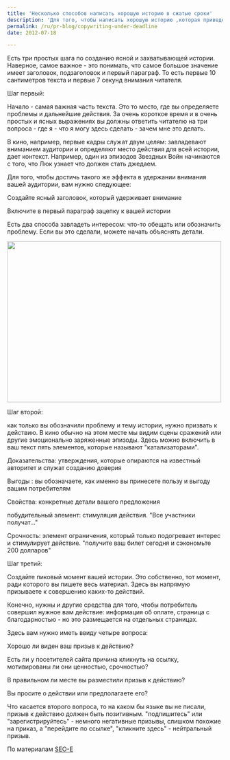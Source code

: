 ```yaml
---
title: 'Несколько способов написать хорошую историю в сжатые сроки'
description: 'Для того, чтобы написать хорошую историю ,которая приведет потребителей к вам на сайт, нужно понимать, как работает мозг читателя. вместо того, чтобы оптимизировать ключевые слова, попробуйте оптимизировать логику вашего рассказа, последовательность изложения мыслей.'
permalink: /ru/pr-blog/copywriting-under-deadline
date: 2012-07-18

---
```


Есть три простых шага по созданию ясной и захватывающей истории. Наверное, самое важное - это понимать, что самое большое значение имеет заголовок, подзаголовок и первый параграф. То есть первые 10 сантиметров текста и первые 7 секунд внимания читателя.

Шаг первый:

Начало - самая важная часть текста. Это то место, где вы определяете проблемы и дальнейшие действия. За очень короткое время и в очень простых и ясных выражениях вы должны ответить читателю на три вопроса - где я - что я могу здесь сделать - зачем мне это делать.

В кино, например, первые кадры служат двум целям: завладевают вниманием аудитории и определяют место действия для всей истории, дает контекст. Например, один из эпизодов Звездных Войн начинаются с того, что Люк узнает что должен стать джедаем.

Для того, чтобы достичь такого же эффекта в удержании внимания вашей аудитории, вам нужно следующее:

Создайте ясный заголовок, который удерживает внимание

Включите в первый параграф зацепку к вашей истории

Есть два способа завладеть интересом: что-то обещать или обозначить проблему. Если вы это сделали, можете начать объяснять детали.

<img src="{{ site.assets }}/upload/2250138127_e372178117_0.jpg" alt="" class="post__img" width="500" height="375">

Шаг второй:

как только вы обозначили проблему и тему истории, нужно призвать к действию. В кино обычно на этом месте мы видим сцены сражений или другие эмоционально заряженные эпизоды. Здесь можно включить в ваш текст пять элементов, которые называют "катализаторами".

Доказательства: утверждения, которые опираются на известный авторитет и служат созданию доверия

Выгоды : вы обозначаете, как именно вы принесете пользу и выгоду вашим потребителям

Свойства: конкретные детали вашего предложения

побудительный элемент: стимуляция действия. "Все участники получат..."

Срочность: элемент ограничения, который только подогревает интерес и стимулирует действие. "получите ваш билет сегодня и  сэкономьте 200 долларов"

Шаг третий:

Создайте пиковый момент вашей истории. Это собственно, тот момент, ради которого вы пишете весь материал. Здесь вы напрямую призываете к совершению каких-то действий.

Конечно, нужны и другие средства для того, чтобы потребитель совершил нужное вам действие: информация об оплате, страница с благодарностью - но это размещается на отдельных страницах.

Здесь вам нужно иметь ввиду четыре вопроса:

Хорошо ли виден ваш призыв к действию?

Есть ли у посетителей сайта причина кликнуть на ссылку, мотивированы ли они ценностью, срочностью?

В правильном ли месте вы разместили призыв к действию?

Вы просите о действии или предполагаете его?

Что касается второго вопроса, то на каком бы языке вы не писали, призыв к действию должен быть позитивным. "подпишитесь" или "зарегистрируйтесь" - немного негативные призывы, слишком похожие на приказ, а "перейдите по ссылке", "кликните здесь" - нейтральный призыв.

По материалам <a href="https://www.seo-e.com/copywriting-seo-content-development/copywriting-on-tight-deadlines-telling-your-story-part-ii.htm">SEO-E</a>

